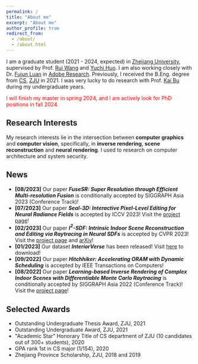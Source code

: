 ```yaml
---
permalink: /
title: "About me"
excerpt: "About me"
author_profile: true
redirect_from: 
  - /about/
  - /about.html
---
```


I am a graduate student (2021 - 2024, expected) in [Zhejiang University](https://www.zju.edu.cn/english/), supervised by Prof. [Rui Wang](http://www.cad.zju.edu.cn/home/rwang/) and [Yuchi Huo](https://person.zju.edu.cn/en/yuchihuo). I am also working closely with Dr. [Fujun Luan](https://luanfujun.github.io/) in [Adobe Research](https://research.adobe.com/). Previously, I received the B.Eng. degree from [CS](http://www.en.cs.zju.edu.cn/), [ZJU](http://www.zju.edu.cn/english) in 2021. I was very lucky to do research with Prof. [Kai Bu](https://list.zju.edu.cn/kaibu/) during my undergraduate years.

<span style="color:red">I will finish my master in spring 2024, and I am actively look for PhD positions in fall 2024.</span>



## Research Interests

My research interests lie in the intersection between **computer graphics** and **computer vision**, specifically, in **inverse rendering**, **scene reconstruction** and **neural rendering**. I used to research on computer architecture and system security.



## News

- **[08/2023]** Our paper ***FuseSR: Super Resolution through Efficient Multi-resolution Fusion*** is conditionally accepted by SIGGRAPH Asia 2023 (Conference Track)!
- **[07/2023]** Our paper ***Seal-3D: Interactive Pixel-Level Editing for Neural Radiance Fields*** is accepted by ICCV 2023! Visit the [project page](https://windingwind.github.io/seal-3d/)!
- **[02/2023]** Our paper ***I$^2$-SDF:  Intrinsic Indoor Scene Reconstruction and Editing via Raytracing in Neural SDFs*** is accepted by CVPR 2023! Visit the [project page](https://jingsenzhu.github.io/i2-sdf/) and [arXiv](https://arxiv.org/abs/2303.07634)!
- **[01/2023]** Our dataset ***InteriorVerse*** has been released! Visit [here](https://interiorverse.github.io/) to download!
- **[09/2022]** Our paper ***Hitchhiker: Accelerating ORAM with Dynamic Scheduling*** is accepted by IEEE Transactions on Computers!
- **[08/2022]** Our paper ***Learning-based Inverse Rendering of Complex Indoor Scenes with Differentiable Monte Carlo Raytracing*** is conditionally accepted by SIGGRAPH Asia 2022 (Conference Track)! Visit the [project page](https://jingsenzhu.github.io/invrend/)!



## Selected Awards

- Outstanding Undergraduate Thesis Award, ZJU, 2021
- Outstanding Undergraduate Award, ZJU, 2021
- "Academic Star" Honorary Title of CS department of ZJU (10 candidates out of 300+ students), 2020 
- GPA rank 1st in CS major (1/154), 2020
- Zhejiang Province Scholarship, ZJU, 2018 and 2019